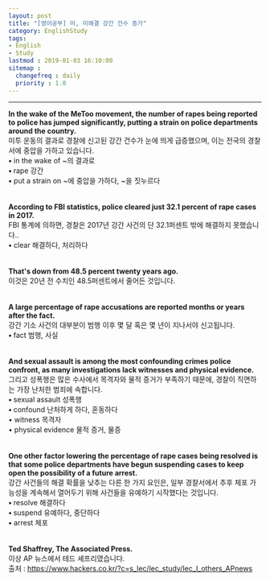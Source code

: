 ```yaml
---
layout: post
title: "[영어공부] 미, 미해결 강간 건수 증가"
category: EnglishStudy
tags:
- English
- Study
lastmod : 2019-01-03 16:10:00
sitemap :
  changefreq : daily
  priority : 1.0
---
```


***

<!--미리보기-->
<span class="style1"><strong>In the  wake of the MeToo movement, the number of rapes being reported to police has  jumped significantly, putting a strain on police departments around the country.<br>
</strong></span><span class="style12">미투 운동의  결과로 경찰에 신고된 강간 건수가 눈에 띄게 급증했으며, 이는 전국의 경찰서에 중압을 가하고 있습니다.</span><span class="style9"><br>
</span> <span class="style15"><strong class="style15">•</strong> in the wake  of ~의  결과로 <br>
<strong class="style15">• </strong>rape 강간<br>
<strong class="style15">•</strong> put a  strain on ~에 중압을 가하다, ~을 짓누르다</span><br><span class="style15"><br></span><br>
<span class="style1"><strong>According  to FBI statistics, police cleared just 32.1 percent of rape cases in 2017.<br>
</strong></span><span class="style12">FBI 통계에 의하면, 경찰은 2017년 강간 사건의 단 32.1퍼센트 밖에 해결하지 못했습니다..</span><span class="style9"><br>
</span> <span class="style15"><strong class="style15">•</strong> clear 해결하다, 처리하다</span><br><span class="style15"><br></span><br>
<span class="style1"><strong>That's  down from 48.5 percent twenty years ago.<br>
</strong></span><span class="style12">이것은 20년 전 수치인 48.5퍼센트에서 줄어든 것입니다.</span><br><span class="style12"><br></span><br>
<span class="style1"><strong>A  large percentage of rape accusations are reported months or years after the  fact.<br>
</strong></span><span class="style12">강간 기소 사건의  대부분이 범행 이후 몇 달 혹은 몇 년이 지나서야 신고됩니다.</span><span class="style9"><br>
</span> <span class="style15"><strong class="style15">• </strong>fact 범행, 사실</span><br><span class="style15"><br></span><br>
<span class="style1"><strong>And  sexual assault is among the most confounding crimes police confront, as many  investigations lack witnesses and physical evidence.<br>
</strong></span><span class="style12">그리고 성폭행은  많은 수사에서 목격자와 물적 증거가 부족하기 때문에, 경찰이 직면하는 가장 난처한 범죄에 속합니다.</span><span class="style9"><br>
</span> <span class="style15"><strong class="style15">• </strong>sexual  assault 성폭행<br>
<strong class="style15">• </strong>confound 난처하게 하다, 혼동하다 <br>
• witness  목격자<br>
• physical  evidence 물적 증거, 물증</span><br><span class="style15"><br></span><br>
<span class="style1"><strong>One  other factor lowering the percentage of rape cases being resolved is that some  police departments have begun suspending cases to keep open the possibility of  a future arrest.<br>
</strong></span><span class="style12">강간 사건들의  해결 확률을 낮추는 다른 한 가지 요인은, 일부 경찰서에서 추후 체포 가능성을 계속해서 열어두기 위해  사건들을 유예하기 시작했다는 것입니다.</span><span class="style9"><br>
</span> <span class="style15"><strong class="style15">• </strong>resolve  해결하다<br>
<strong class="style15">• </strong>suspend  유예하다, 중단하다<br>
<strong class="style15">•</strong> arrest  체포</span><br><span class="style15"><br></span><br>
<span class="style1"><strong>Ted  Shaffrey, The Associated Press.<br>
  </strong></span><span class="style12">이상 AP 뉴스에서 테드 셰프리였습니다.</span><br>
출처 : https://www.hackers.co.kr/?c=s_lec/lec_study/lec_I_others_APnews
